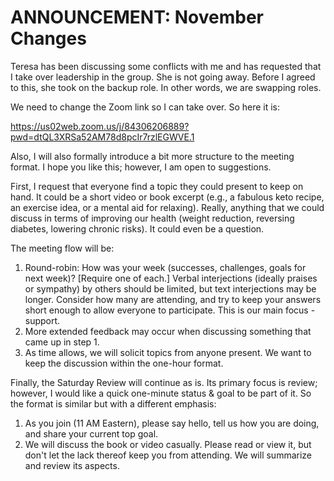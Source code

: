 # ANNOUNCEMENT: November Changes

Teresa has been discussing some conflicts with me and has requested that I take over leadership in the group. She is not going away. Before I agreed to this, she took on the backup role. In other words, we are swapping roles.

We need to change the Zoom link so I can take over. So here it is:

https://us02web.zoom.us/j/84306206889?pwd=dtQL3XRSa52AM78d8pcIr7rzlEGWVE.1

Also, I will also formally introduce a bit more structure to the meeting format. I hope you like this; however, I am open to suggestions.

First, I request that everyone find a topic they could present to keep on hand. It could be a short video or book excerpt (e.g., a fabulous keto recipe, an exercise idea, or a mental aid for relaxing). Really, anything that we could discuss in terms of improving our health (weight reduction, reversing diabetes, lowering chronic risks). It could even be a question.

The meeting flow will be:
1. Round-robin: How was your week (successes, challenges, goals for next week)? [Require one of each.] Verbal interjections (ideally praises or sympathy) by others should be limited, but text interjections may be longer. Consider how many are attending, and try to keep your answers short enough to allow everyone to participate. This is our main focus - support.
2. More extended feedback may occur when discussing something that came up in step 1.
3. As time allows, we will solicit topics from anyone present. We want to keep the discussion within the one-hour format.

Finally, the Saturday Review will continue as is. Its primary focus is review; however, I would like a quick one-minute status & goal to be part of it. So the format is similar but with a different emphasis:
1. As you join (11 AM Eastern), please say hello, tell us how you are doing, and share your current top goal.
2. We will discuss the book or video casually. Please read or view it, but don't let the lack thereof keep you from attending. We will summarize and review its aspects.

